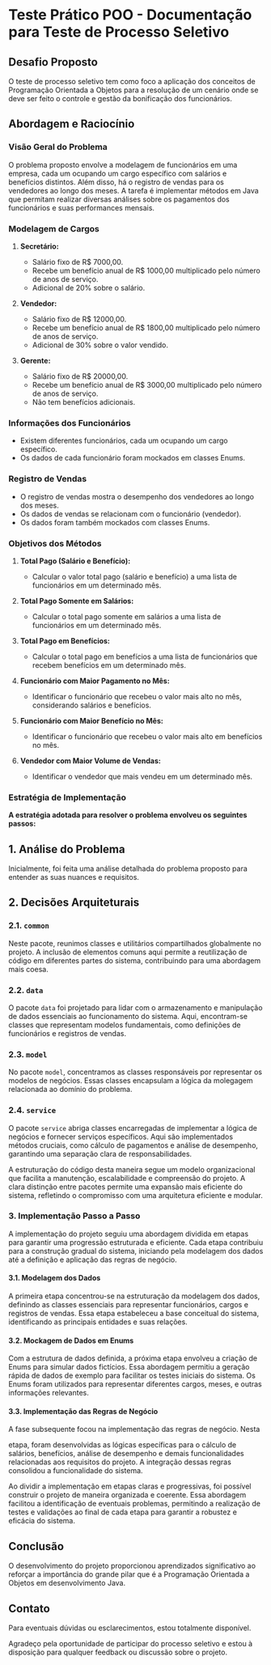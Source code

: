 # Teste Prático POO - Documentação para Teste de Processo Seletivo

## Desafio Proposto

O teste de processo seletivo tem como foco a aplicação dos conceitos de Programação Orientada a Objetos 
para a resolução de um cenário onde se deve ser feito o controle e gestão da bonificação dos funcionários. 

## Abordagem e Raciocínio

### Visão Geral do Problema

O problema proposto envolve a modelagem de funcionários em uma empresa, cada um ocupando um cargo específico com salários e benefícios distintos. Além disso, há o registro de vendas para os vendedores ao longo dos meses. A tarefa é implementar métodos em Java que permitam realizar diversas análises sobre os pagamentos dos funcionários e suas performances mensais.

### Modelagem de Cargos

1. **Secretário:**
   - Salário fixo de R$ 7000,00.
   - Recebe um benefício anual de R$ 1000,00 multiplicado pelo número de anos de serviço.
   - Adicional de 20% sobre o salário.

2. **Vendedor:**
   - Salário fixo de R$ 12000,00.
   - Recebe um benefício anual de R$ 1800,00 multiplicado pelo número de anos de serviço.
   - Adicional de 30% sobre o valor vendido.

3. **Gerente:**
   - Salário fixo de R$ 20000,00.
   - Recebe um benefício anual de R$ 3000,00 multiplicado pelo número de anos de serviço.
   - Não tem benefícios adicionais.

### Informações dos Funcionários
- Existem diferentes funcionários, cada um ocupando um cargo específico.
- Os dados de cada funcionário foram mockados em classes Enums.

### Registro de Vendas
- O registro de vendas mostra o desempenho dos vendedores ao longo dos meses.
- Os dados de vendas se relacionam com o funcionário (vendedor).
- Os dados foram também mockados com classes Enums.

### Objetivos dos Métodos

1. **Total Pago (Salário e Benefício):**
   - Calcular o valor total pago (salário e benefício) a uma lista de funcionários em um determinado mês.

2. **Total Pago Somente em Salários:**
   - Calcular o total pago somente em salários a uma lista de funcionários em um determinado mês.

3. **Total Pago em Benefícios:**
   - Calcular o total pago em benefícios a uma lista de funcionários que recebem benefícios em um determinado mês.

4. **Funcionário com Maior Pagamento no Mês:**
   - Identificar o funcionário que recebeu o valor mais alto no mês, considerando salários e benefícios.

5. **Funcionário com Maior Benefício no Mês:**
   - Identificar o funcionário que recebeu o valor mais alto em benefícios no mês.

6. **Vendedor com Maior Volume de Vendas:**
   - Identificar o vendedor que mais vendeu em um determinado mês.

### Estratégia de Implementação

**A estratégia adotada para resolver o problema envolveu os seguintes passos:**

## 1. Análise do Problema
Inicialmente, foi feita uma análise detalhada do problema proposto para entender as suas nuances e requisitos.

## 2. Decisões Arquiteturais

### 2.1. `common`
Neste pacote, reunimos classes e utilitários compartilhados globalmente no projeto. A inclusão de elementos comuns aqui permite a reutilização de código em diferentes partes do sistema, contribuindo para uma abordagem mais coesa.

### 2.2. `data`
O pacote `data` foi projetado para lidar com o armazenamento e manipulação de dados essenciais ao funcionamento do sistema. Aqui, encontram-se classes que representam modelos fundamentais, como definições de funcionários e registros de vendas.

### 2.3. `model`
No pacote `model`, concentramos as classes responsáveis por representar os modelos de negócios. Essas classes encapsulam a lógica da molegagem relacionada ao domínio do problema.

### 2.4. `service`
O pacote `service` abriga classes encarregadas de implementar a lógica de negócios e fornecer serviços específicos. Aqui são implementados métodos cruciais, como cálculo de pagamentos e análise de desempenho, garantindo uma separação clara de responsabilidades.

A estruturação do código desta maneira segue um modelo organizacional que facilita a manutenção, escalabilidade e compreensão do projeto. A clara distinção entre pacotes permite uma expansão mais eficiente do sistema, refletindo o compromisso com uma arquitetura eficiente e modular.

### 3. Implementação Passo a Passo

A implementação do projeto seguiu uma abordagem dividida em etapas para garantir uma progressão estruturada e eficiente. Cada etapa contribuiu para a construção gradual do sistema, iniciando pela modelagem dos dados até a definição e aplicação das regras de negócio.

#### 3.1. Modelagem dos Dados

A primeira etapa concentrou-se na estruturação da modelagem dos dados, definindo as classes essenciais para representar funcionários, cargos e registros de vendas. Essa etapa estabeleceu a base conceitual do sistema, identificando as principais entidades e suas relações.

#### 3.2. Mockagem de Dados em Enums

Com a estrutura de dados definida, a próxima etapa envolveu a criação de Enums para simular dados fictícios. Essa abordagem permitiu a geração rápida de dados de exemplo para facilitar os testes iniciais do sistema. Os Enums foram utilizados para representar diferentes cargos, meses, e outras informações relevantes.

#### 3.3. Implementação das Regras de Negócio

A fase subsequente focou na implementação das regras de negócio. Nesta

 etapa, foram desenvolvidas as lógicas específicas para o cálculo de salários, benefícios, análise de desempenho e demais funcionalidades relacionadas aos requisitos do projeto. A integração dessas regras consolidou a funcionalidade do sistema.

Ao dividir a implementação em etapas claras e progressivas, foi possível construir o projeto de maneira organizada e coerente. Essa abordagem facilitou a identificação de eventuais problemas, permitindo a realização de testes e validações ao final de cada etapa para garantir a robustez e eficácia do sistema.

## Conclusão

O desenvolvimento do projeto proporcionou aprendizados significativo ao reforçar a importância do grande pilar que é a Programação Orientada a Objetos em desenvolvimento Java.

## Contato

Para eventuais dúvidas ou esclarecimentos, estou totalmente disponível.

Agradeço pela oportunidade de participar do processo seletivo e estou à disposição para qualquer feedback ou discussão sobre o projeto.
